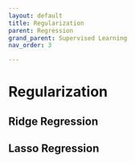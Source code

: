 ```yaml
---
layout: default
title: Regularization
parent: Regression
grand_parent: Supervised Learning
nav_order: 3

---
```

# Regularization





## Ridge Regression





## Lasso Regression

